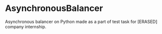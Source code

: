 # AsynchronousBalancer
Asynchronous balancer on Python made as a part of test task for [ERASED] company internship.
